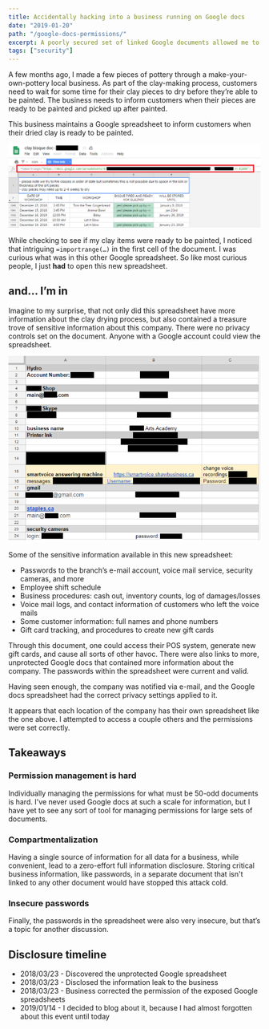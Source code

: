 ```yaml
---
title: Accidentally hacking into a business running on Google docs
date: "2019-01-20"
path: "/google-docs-permissions/"
excerpt: A poorly secured set of linked Google documents allowed me to accidentally gain access to the internal docs of an entire company.
tags: ["security"]
---
```


A few months ago, I made a few pieces of pottery through a make-your-own-pottery local business. As part of the clay-making process, customers need to wait for some time for their clay pieces to dry before they’re able to be painted. The business needs to inform customers when their pieces are ready to be painted and picked up after painted.

This business maintains a Google spreadsheet to inform customers when their dried clay is ready to be painted.


![Drying status spreadsheet with link to other spreadsheet](./claybisque.png)


While checking to see if my clay items were ready to be painted, I noticed that intriguing `=importrange(…)` in the first cell of the document. I was curious what was in this other Google spreadsheet. So like most curious people, I just **had** to open this new spreadsheet.


## and… I’m in

Imagine to my surprise, that not only did this spreadsheet have more information about the clay drying process, but also contained a treasure trove of sensitive information about this company. There were no privacy controls set on the document. Anyone with a Google account could view the spreadsheet.

![Passwords available in the second spreadsheet](./passwords.png)


Some of the sensitive information available in this new spreadsheet:
- Passwords to the branch’s e-mail account, voice mail service, security cameras, and more
- Employee shift schedule
- Business procedures: cash out, inventory counts, log of damages/losses
- Voice mail logs, and contact information of customers who left the voice mails
- Some customer information: full names and phone numbers
- Gift card tracking, and procedures to create new gift cards

Through this document, one could access their POS system, generate new gift cards, and cause all sorts of other havoc. There were also links to more, unprotected Google docs that contained more information about the company. The passwords within the spreadsheet were current and valid.

Having seen enough, the company was notified via e-mail, and the Google docs spreadsheet had the correct privacy settings applied to it.

It appears that each location of the company has their own spreadsheet like the one above. I attempted to access a couple others and the permissions were set correctly. 


## Takeaways

### Permission management is hard

Individually managing the permissions for what must be 50-odd documents is hard. I've never used Google docs at such a scale for information, but I have yet to see any sort of tool for managing permissions for large sets of documents. 

### Compartmentalization

Having a single source of information for all data for a business, while convenient, lead to a zero-effort full information disclosure. Storing critical business information, like passwords, in a separate document that isn't linked to any other document would have stopped this attack cold. 

### Insecure passwords

Finally, the passwords in the spreadsheet were also very insecure, but that’s a topic for another discussion.

## Disclosure timeline

- 2018/03/23 - Discovered the unprotected Google spreadsheet
- 2018/03/23 - Disclosed the information leak to the business
- 2018/03/23 - Business corrected the permission of the exposed Google spreadsheets
- 2019/01/14 - I decided to blog about it, because I had almost forgotten about this event until today
